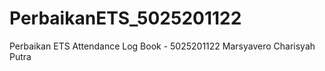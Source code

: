 # PerbaikanETS_5025201122
Perbaikan ETS Attendance Log Book - 5025201122
Marsyavero Charisyah Putra
